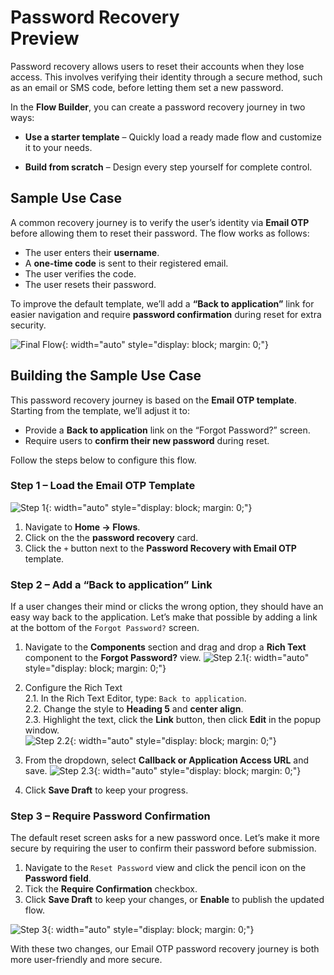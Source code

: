 # Password Recovery <div class="md-chip md-chip--preview"><span class="md-chip__label">Preview</span></div>

Password recovery allows users to reset their accounts when they lose access. This involves verifying their identity through a secure method, such as an email or SMS code, before letting them set a new password.

In the **Flow Builder**, you can create a password recovery journey in two ways:

- **Use a starter template** – Quickly load a ready made flow and customize it to your needs.

- **Build from scratch** – Design every step yourself for complete control.

## Sample Use Case

A common recovery journey is to verify the user’s identity via **Email OTP** before allowing them to reset their password. The flow works as follows:

- The user enters their **username**.
- A **one-time code** is sent to their registered email.
- The user verifies the code.
- The user resets their password.

To improve the default template, we’ll add a **“Back to application”** link for easier navigation and require **password confirmation** during reset for extra security.

![Final Flow]({{base_path}}/assets/img/guides/flows/flow-builder-password-recovery-final-flow.png){: width="auto" style="display: block; margin: 0;"}

## Building the Sample Use Case

This password recovery journey is based on the **Email OTP template**. Starting from the template, we’ll adjust it to:

- Provide a **Back to application** link on the “Forgot Password?” screen.
- Require users to **confirm their new password** during reset.

Follow the steps below to configure this flow.

### Step 1 – Load the Email OTP Template

![Step 1]({{base_path}}/assets/img/guides/flows/flow-password-recovery-step-01.gif){: width="auto" style="display: block; margin: 0;"}

1. Navigate to **Home → Flows**.
2. Click on the the **password recovery** card.
3. Click the `+` button next to the **Password Recovery with Email OTP** template.

### Step 2 – Add a “Back to application” Link

If a user changes their mind or clicks the wrong option, they should have an easy way back to the application. Let’s make that possible by adding a link at the bottom of the `Forgot Password?` screen.

1. Navigate to the **Components** section and drag and drop a **Rich Text** component to the **Forgot Password?** view.
![Step 2.1]({{base_path}}/assets/img/guides/flows/flow-password-recovery-step-02-1.gif){: width="auto" style="display: block; margin: 0;"} <br>

2. Configure the Rich Text <br>
    2.1. In the Rich Text Editor, type: `Back to application`.  
    2.2. Change the style to **Heading 5** and **center align**.  
    2.3. Highlight the text, click the **Link** button, then click **Edit** in the popup window.  
   ![Step 2.2]({{base_path}}/assets/img/guides/flows/flow-password-recovery-step-02-2.gif){: width="auto" style="display: block; margin: 0;"} <br>

3. From the dropdown, select **Callback or Application Access URL** and save.
    ![Step 2.3]({{base_path}}/assets/img/guides/flows/flow-password-recovery-step-02-3.gif){: width="auto" style="display: block; margin: 0;"} <br>

4. Click **Save Draft** to keep your progress.  

### Step 3 – Require Password Confirmation

The default reset screen asks for a new password once. Let’s make it more secure by requiring the user to confirm their password before submission.

1. Navigate to the `Reset Password` view and click the pencil icon on the **Password field**.
2. Tick the **Require Confirmation** checkbox.
3. Click **Save Draft** to keep your changes, or **Enable** to publish the updated flow.

![Step 3]({{base_path}}/assets/img/guides/flows/flow-password-recovery-step-03.gif){: width="auto" style="display: block; margin: 0;"}

With these two changes, our Email OTP password recovery journey is both more user-friendly and more secure.
